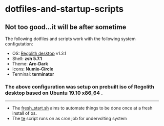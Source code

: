 # dotfiles-and-startup-scripts
Not too good...it will be after sometime
---
The following dotfiles and scripts work with the following system configutation:

+ OS: [Regolith desktop](https://regolith-linux.org/) v1.3.1 
+ Shell: <b>zsh 5.7.1</b>
+ Theme: <b>Arc-Dark</b>
+ Icons: <b>Numix-Circle</b>
+ Terminal: <b>terminator</b><br>

### The above configuration was setup on prebuilt iso of Regolith desktop based on <b>Ubuntu 19.10 x86_64</b> .
---
+ The [fresh_start.sh](https://github.com/akss13/dotfiles-and-startup_scripts/blob/master/fresh_start.sh) aims to automate things to be done once at a fresh install of os.
+ The [te](https://github.com/akss13/dotfiles-and-startup_scripts/blob/master/te) script runs on as cron job for undervolting system 